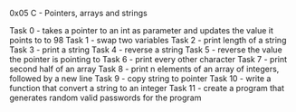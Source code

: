 0x05 C - Pointers, arrays and strings

Task 0 - takes a pointer to an int as parameter and updates the value it points to to 98
Task 1 - swap two variables
Task 2 - print length of a string
Task 3 - print a string
Task 4 - reverse a string
Task 5 - reverse the value the pointer is pointing to
Task 6 - print every other character 
Task 7 - print second half of an array
Task 8 - print n elements of an array of integers, followed by a new line
Task 9 - copy string to pointer
Task 10 - write a function that convert a string to an integer
Task 11 - create a program that generates random valid passwords for the program